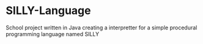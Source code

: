 # SILLY-Language
School project written in Java creating a interpretter for a simple procedural programming language named SILLY
